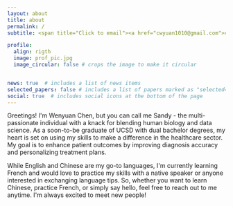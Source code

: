 ```yaml
---
layout: about
title: about
permalink: /
subtitle: <span title="Click to email"><a href="cwyuan1010@gmail.com">cwyuan1010@gmail dot com</a></span>

profile:
  align: rigth
  image: prof_pic.jpg
  image_circular: false # crops the image to make it circular


news: true  # includes a list of news items
selected_papers: false # includes a list of papers marked as "selected={true}"
social: true  # includes social icons at the bottom of the page
---
```

Greetings! I'm Wenyuan Chen, but you can call me Sandy - the multi-passionate individual with a knack for blending human biology and data science. As a soon-to-be graduate of UCSD with dual bachelor degrees, my heart is set on using my skills to make a difference in the healthcare sector. My goal is to enhance patient outcomes by improving diagnosis accuracy and personalizing treatment plans.

While English and Chinese are my go-to languages, I'm currently learning French and would love to practice my skills with a native speaker or anyone interested in exchanging language tips. So, whether you want to learn Chinese, practice French, or simply say hello, feel free to reach out to me anytime. I'm always excited to meet new people!

<!-- Put your address / P.O. box / other info right below your picture. You can also disable any these elements by editing `profile` property of the YAML header of your `_pages/about.md`. Edit `_bibliography/papers.bib` and Jekyll will render your [publications page](/al-folio/publications/) automatically. -->

<!-- Link to your social media connections, too. This theme is set up to use [Font Awesome icons](http://fortawesome.github.io/Font-Awesome/) and [Academicons](https://jpswalsh.github.io/academicons/), like the ones below. Add your Facebook, Twitter, LinkedIn, Google Scholar, or just disable all of them. -->
